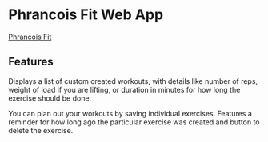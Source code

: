 # Phrancois Fit Web App

[Phrancois Fit](https://phrancoisfit.vercel.app/)

## Features

Displays a list of custom created workouts, with details like number of reps, weight of load if you are lifting, or duration in minutes for how long the exercise should be done.

You can plan out your workouts by saving individual exercises. Features a reminder for how long ago the particular exercise was created and button to delete the exercise.
